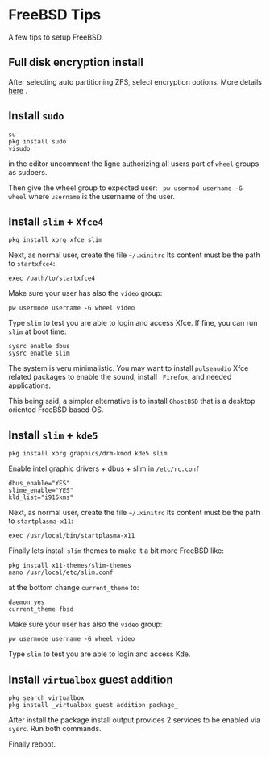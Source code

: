 # FreeBSD Tips
A few tips to setup FreeBSD.

## Full disk encryption install
After selecting auto partitioning ZFS, select encryption options.
More details [here](https://freebsdfoundation.org/wp-content/uploads/2019/11/Configuring-Full-Disk-Encryption.pdf) .

## Install `sudo`
```
su
pkg install sudo
visudo
```
in the editor uncomment the ligne authorizing all users part of ```wheel``` groups as sudoers.

Then give the wheel group to expected user:
``` pw usermod username -G wheel```
where ```username``` is the username of the user.

## Install ```slim``` + ```Xfce4```
```
pkg install xorg xfce slim
```

Next, as normal user, create the file ```~/.xinitrc```
Its content must be the path to ```startxfce4```:
```
exec /path/to/startxfce4
```

Make sure your user has also the ```video``` group:
```
pw usermode username -G wheel video
```
Type ```slim``` to test you are able to login and access Xfce.
If fine, you can run ```slim``` at boot time:
```
sysrc enable dbus
sysrc enable slim
```
The system is veru minimalistic. You may want to install ```pulseaudio``` Xfce related packages to enable the sound, install ``` Firefox```, and needed applications.

This being said, a simpler alternative is to install ```GhostBSD``` that is a desktop oriented FreeBSD based OS.

## Install ```slim``` + ```kde5```
```
pkg install xorg graphics/drm-kmod kde5 slim
```

Enable intel graphic drivers + dbus + slim in `/etc/rc.conf`
```
dbus_enable="YES"
slime_enable="YES"
kld_list="i915kms"
```

Next, as normal user, create the file ```~/.xinitrc```
Its content must be the path to ```startplasma-x11```:
```
exec /usr/local/bin/startplasma-x11
```

Finally lets install `slim` themes to make it a bit more FreeBSD like:
```
pkg install x11-themes/slim-themes
nano /usr/local/etc/slim.conf
```

at the bottom change `current_theme` to:

```
daemon yes
current_theme fbsd
```

Make sure your user has also the ```video``` group:
```
pw usermode username -G wheel video
```

Type ```slim``` to test you are able to login and access Kde.

## Install ```virtualbox``` guest addition
```
pkg search virtualbox
pkg install _virtualbox guest addition package_
```
After install the package install output provides 2 services to be enabled via ```sysrc```. Run both commands.

Finally reboot.